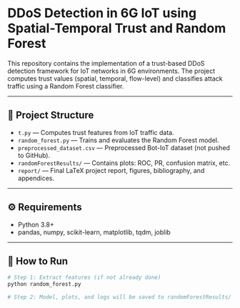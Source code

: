 # DDoS Detection in 6G IoT using Spatial-Temporal Trust and Random Forest

This repository contains the implementation of a trust-based DDoS detection framework for IoT networks in 6G environments. The project computes trust values (spatial, temporal, flow-level) and classifies attack traffic using a Random Forest classifier.

---

## 📂 Project Structure

- `t.py` — Computes trust features from IoT traffic data.
- `random_forest.py` — Trains and evaluates the Random Forest model.
- `preprocessed_dataset.csv` — Preprocessed Bot-IoT dataset (not pushed to GitHub).
- `randomForestResults/` — Contains plots: ROC, PR, confusion matrix, etc.
- `report/` — Final LaTeX project report, figures, bibliography, and appendices.

---

## ⚙️ Requirements

- Python 3.8+
- pandas, numpy, scikit-learn, matplotlib, tqdm, joblib

---

## 🚀 How to Run

```bash
# Step 1: Extract features (if not already done)
python random_forest.py

# Step 2: Model, plots, and logs will be saved to randomForestResults/
